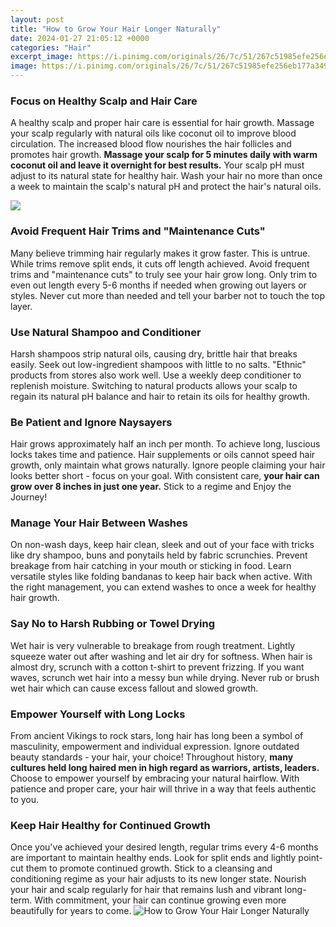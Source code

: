 ```yaml
---
layout: post
title: "How to Grow Your Hair Longer Naturally"
date: 2024-01-27 21:05:12 +0000
categories: "Hair"
excerpt_image: https://i.pinimg.com/originals/26/7c/51/267c51985efe256eb177a34973975bee.jpg
image: https://i.pinimg.com/originals/26/7c/51/267c51985efe256eb177a34973975bee.jpg
---
```


### Focus on Healthy Scalp and Hair Care
A healthy scalp and proper hair care is essential for hair growth. Massage your scalp regularly with natural oils like coconut oil to improve blood circulation. The increased blood flow nourishes the hair follicles and promotes hair growth. **Massage your scalp for 5 minutes daily with warm coconut oil and leave it overnight for best results.** Your scalp pH must adjust to its natural state for healthy hair. Wash your hair no more than once a week to maintain the scalp's natural pH and protect the hair's natural oils.

![](https://i.ytimg.com/vi/VoxYNji9y4Y/maxresdefault.jpg)
### Avoid Frequent Hair Trims and "Maintenance Cuts" 
Many believe trimming hair regularly makes it grow faster. This is untrue. While trims remove split ends, it cuts off length achieved. Avoid frequent trims and "maintenance cuts" to truly see your hair grow long. Only trim to even out length every 5-6 months if needed when growing out layers or styles. Never cut more than needed and tell your barber not to touch the top layer.
### Use Natural Shampoo and Conditioner
Harsh shampoos strip natural oils, causing dry, brittle hair that breaks easily. Seek out low-ingredient shampoos with little to no salts. "Ethnic" products from stores also work well. Use a weekly deep conditioner to replenish moisture. Switching to natural products allows your scalp to regain its natural pH balance and hair to retain its oils for healthy growth. 
### Be Patient and Ignore Naysayers
Hair grows approximately half an inch per month. To achieve long, luscious locks takes time and patience. Hair supplements or oils cannot speed hair growth, only maintain what grows naturally. Ignore people claiming your hair looks better short - focus on your goal. With consistent care, **your hair can grow over 8 inches in just one year.** Stick to a regime and Enjoy the Journey!
### Manage Your Hair Between Washes
On non-wash days, keep hair clean, sleek and out of your face with tricks like dry shampoo, buns and ponytails held by fabric scrunchies. Prevent breakage from hair catching in your mouth or sticking in food. Learn versatile styles like folding bandanas to keep hair back when active. With the right management, you can extend washes to once a week for healthy hair growth.
### Say No to Harsh Rubbing or Towel Drying  
Wet hair is very vulnerable to breakage from rough treatment. Lightly squeeze water out after washing and let air dry for softness. When hair is almost dry, scrunch with a cotton t-shirt to prevent frizzing. If you want waves, scrunch wet hair into a messy bun while drying. Never rub or brush wet hair which can cause excess fallout and slowed growth.
### Empower Yourself with Long Locks
From ancient Vikings to rock stars, long hair has long been a symbol of masculinity, empowerment and individual expression. Ignore outdated beauty standards - your hair, your choice! Throughout history, **many cultures held long haired men in high regard as warriors, artists, leaders.** Choose to empower yourself by embracing your natural hairflow. With patience and proper care, your hair will thrive in a way that feels authentic to you.
### Keep Hair Healthy for Continued Growth
Once you've achieved your desired length, regular trims every 4-6 months are important to maintain healthy ends. Look for split ends and lightly point-cut them to promote continued growth. Stick to a cleansing and conditioning regime as your hair adjusts to its new longer state. Nourish your hair and scalp regularly for hair that remains lush and vibrant long-term. With commitment, your hair can continue growing even more beautifully for years to come.
![How to Grow Your Hair Longer Naturally](https://i.pinimg.com/originals/26/7c/51/267c51985efe256eb177a34973975bee.jpg)